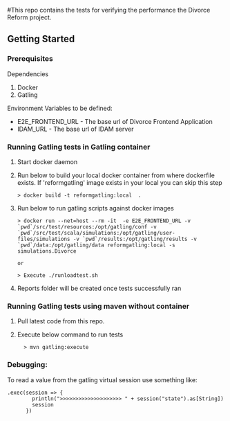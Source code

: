 #This repo contains the tests for verifying the performance the Divorce Reform project.

## Getting Started

### Prerequisites

Dependencies
1. Docker
2. Gatling 

Environment Variables to be defined:
* E2E_FRONTEND_URL - The base url of Divorce Frontend Application
* IDAM_URL - The base url of IDAM server


### Running Gatling tests in Gatling container

1. Start docker daemon 
2. Run below to build your local docker container from where dockerfile exists.  If 'reformgatling' image exists in your local you can skip this step

    ```
    > docker build -t reformgatling:local  .

    ```


3. Run below to run gatling scripts against docker images
    ```
   > docker run --net=host --rm -it  -e E2E_FRONTEND_URL -v `pwd`/src/test/resources:/opt/gatling/conf -v `pwd`/src/test/scala/simulations:/opt/gatling/user-files/simulations -v `pwd`/results:/opt/gatling/results -v `pwd`/data:/opt/gatling/data reformgatling:local -s simulations.Divorce

   or

   > Execute ./runloadtest.sh

   ```
    
4. Reports folder will be created once tests successfully ran


### Running Gatling tests using maven without container

1. Pull latest code from this repo.

2. Execute below command to run tests

    ```
      > mvn gatling:execute

    ```

### Debugging:
To read a value from the gatling virtual session use something like:
```
.exec(session => {
        println(">>>>>>>>>>>>>>>>>>>> " + session("state").as[String])
        session
      })
```